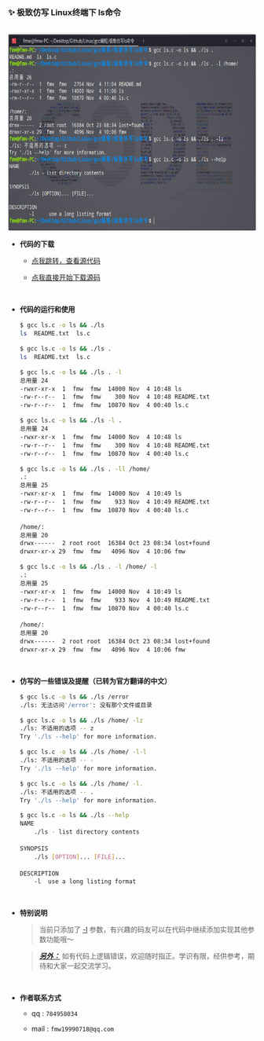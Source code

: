 ### ✨ 极致仿写 Linux终端下 ls命令

<br>
<div align="center">
    <img src="show.jpg" height="400">
</div>

+ **代码的下载**

    + [点我跳转，查看源代码](https://github.com/fmw666/Linux/blob/master/gcc%E7%BC%96%E7%A8%8B/%E6%9E%81%E8%87%B4%E4%BB%BF%E5%86%99ls%E5%91%BD%E4%BB%A4/ls.c)

    + [点我直接开始下载源码](https://github.com/fmw666/Linux/raw/master/gcc%E7%BC%96%E7%A8%8B/%E6%9E%81%E8%87%B4%E4%BB%BF%E5%86%99ls%E5%91%BD%E4%BB%A4/ls.c)

<br>

+ **代码的运行和使用**

    ```bash
    $ gcc ls.c -o ls && ./ls
    ls  README.txt  ls.c
    ```

    ```bash
    $ gcc ls.c -o ls && ./ls .
    ls  README.txt  ls.c
    ```

    ```bash
    $ gcc ls.c -o ls && ./ls . -l
    总用量 24
    -rwxr-xr-x  1  fmw  fmw  14000 Nov  4 10:48 ls
    -rw-r--r--  1  fmw  fmw    300 Nov  4 10:48 README.txt
    -rw-r--r--  1  fmw  fmw  10870 Nov  4 00:40 ls.c
    ```

    ```bash
    $ gcc ls.c -o ls && ./ls -l .
    总用量 24
    -rwxr-xr-x  1  fmw  fmw  14000 Nov  4 10:48 ls
    -rw-r--r--  1  fmw  fmw    300 Nov  4 10:48 README.txt
    -rw-r--r--  1  fmw  fmw  10870 Nov  4 00:40 ls.c
    ```

    ```bash
    $ gcc ls.c -o ls && ./ls . -ll /home/
    .:
    总用量 25
    -rwxr-xr-x  1  fmw  fmw  14000 Nov  4 10:49 ls
    -rw-r--r--  1  fmw  fmw    933 Nov  4 10:49 README.txt
    -rw-r--r--  1  fmw  fmw  10870 Nov  4 00:40 ls.c

    /home/:
    总用量 20
    drwx------  2 root root  16384 Oct 23 08:34 lost+found
    drwxr-xr-x 29  fmw  fmw   4096 Nov  4 10:06 fmw
    ```

    ```bash
    $ gcc ls.c -o ls && ./ls . -l /home/ -l
    .:
    总用量 25
    -rwxr-xr-x  1  fmw  fmw  14000 Nov  4 10:49 ls
    -rw-r--r--  1  fmw  fmw    933 Nov  4 10:49 README.txt
    -rw-r--r--  1  fmw  fmw  10870 Nov  4 00:40 ls.c

    /home/:
    总用量 20
    drwx------  2 root root  16384 Oct 23 08:34 lost+found
    drwxr-xr-x 29  fmw  fmw   4096 Nov  4 10:06 fmw
    ```

<br>

+ **仿写的一些错误及提醒（已转为官方翻译的中文）**

    ```bash
    $ gcc ls.c -o ls && ./ls /error
    ./ls: 无法访问'/error': 没有那个文件或目录
    ```

    ```bash
    $ gcc ls.c -o ls && ./ls /home/ -lz
    ./ls: 不适用的选项 -- z
    Try './ls --help' for more information.
    ```

    ```bash
    $ gcc ls.c -o ls && ./ls /home/ -l-l
    ./ls: 不适用的选项 -- -
    Try './ls --help' for more information.
    ```

    ```bash
    $ gcc ls.c -o ls && ./ls /home/ -l.
    ./ls: 不适用的选项 -- .
    Try './ls --help' for more information.
    ```

    ```bash
    $ gcc ls.c -o ls && ./ls --help
    NAME
        ./ls - list directory contents

    SYNOPSIS
        ./ls [OPTION]... [FILE]...

    DESCRIPTION
        -l	use a long listing format
    ```

<br>

+ **特别说明**

    > 当前只添加了 [-l](#welcome) 参数，有兴趣的码友可以在代码中继续添加实现其他参数功能哦～

    > ***[另外：](#welcome)*** 如有代码上逻辑错误，欢迎随时指正。学识有限，经供参考，期待和大家一起交流学习。

<br>

+ **作者联系方式**

    + qq : `784958034`

    + mail : `fmw19990718@qq.com`